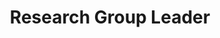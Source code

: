---
layout: about
inline: false
group: Alumni
group_rank: 10
team_frontpage: false

title: Research Group Leader
company: Montanuniversität Leoben
description: Profile of PhD Ozan Özdenizci, Research Group Leader at Montanuniversität Leoben.
lastname: Özdenizci
publications: 'author^=*Ozan Özdenizci || renamed^=*Ozan Özdenizci || renamed^=*Ozan Ozdenizci'

profile:
    name: Dr. Ozan Özdenizci
    align: right
    role: Doctoral Researcher
    github: oozdenizci
    linkedin: ozan-özdenizci-3765a8b6
    scholar: https://scholar.google.com/citations?user=419WltwAAAAJ
    image: profile_pictures/ozdenizci_ozan.jpg
    website: https://oozdenizci.github.io/
---